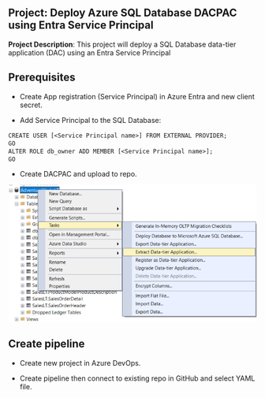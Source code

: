 ## Project: Deploy Azure SQL Database DACPAC using Entra Service Principal

**Project Description**: This project will deploy a SQL Database data-tier application (DAC) using an Entra Service Principal

## Prerequisites

* Create App registration (Service Principal) in Azure Entra and new client secret.

* Add Service Principal to the SQL Database:

```
CREATE USER [<Service Principal name>] FROM EXTERNAL PROVIDER;
GO
ALTER ROLE db_owner ADD MEMBER [<Service Principal name>];
GO
```
* Create DACPAC and upload to repo.

![Create DACPAC](/screenshots/ExtractData-tierApplication.png)


## Create pipeline

* Create new project in Azure DevOps.

* Create pipeline then connect to existing repo in GitHub and select YAML file.